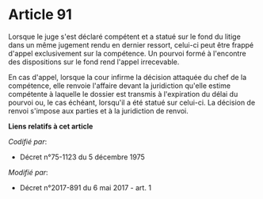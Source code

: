 # Article 91

Lorsque le juge s'est déclaré compétent et a statué sur le fond du litige dans un même jugement rendu en dernier ressort,
celui-ci peut être frappé d'appel exclusivement sur la compétence. Un pourvoi formé à l'encontre des dispositions sur le fond
rend l'appel irrecevable.

En cas d'appel, lorsque la cour infirme la décision attaquée du chef de la compétence, elle renvoie l'affaire devant la
juridiction qu'elle estime compétente à laquelle le dossier est transmis à l'expiration du délai du pourvoi ou, le cas
échéant, lorsqu'il a été statué sur celui-ci. La décision de renvoi s'impose aux parties et à la juridiction de renvoi.

**Liens relatifs à cet article**

_Codifié par_:

  - Décret n°75-1123 du 5 décembre 1975

_Modifié par_:

  - Décret n°2017-891 du 6 mai 2017 - art. 1
